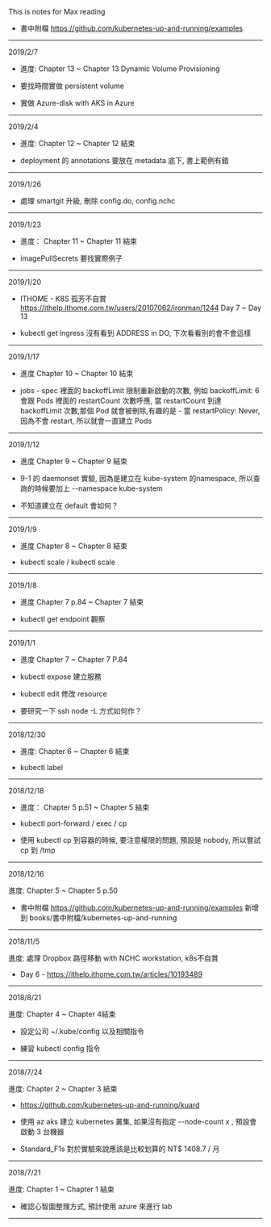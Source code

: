 This is notes for Max reading

* 書中附檔 https://github.com/kubernetes-up-and-running/examples

-------------------------------------

2019/2/7

* 進度: Chapter 13 ~ Chapter 13 Dynamic Volume Provisioning

* 要找時間實做 persistent volume

* 實做 Azure-disk with AKS in Azure

-------------------------------------

2019/2/4

* 進度: Chapter 12 ~ Chapter 12 結束

* deployment 的 annotations 要放在 metadata 底下, 書上範例有錯


-------------------------------------
2019/1/26

* 處理 smartgit 升級, 刪除 config.do, config.nchc


-------------------------------------

2019/1/23

* 進度： Chapter 11 ~ Chapter 11 結束

* imagePullSecrets 要找實際例子

-------------------------------------

2019/1/20

* ITHOME - K8S 孤芳不自賞 https://ithelp.ithome.com.tw/users/20107062/ironman/1244 Day 7 ~ Day 13

* kubectl get ingress 沒有看到 ADDRESS in DO, 下次看看別的會不會這樣

-------------------------------------

2019/1/17

* 進度 Chapter 10 ~ Chapter 10 結束

* jobs - spec 裡面的 backoffLimit 限制重新啟動的次數, 例如 backoffLimit: 6 會跟 Pods 裡面的 restartCount 次數呼應, 當 restartCount 到達 backoffLimit 次數,那個 Pod 就會被刪除,有趣的是 - 當 restartPolicy: Never, 因為不會 restart, 所以就會一直建立 Pods

-------------------------------------

2019/1/12

* 進度 Chapter 9 ~ Chapter 9 結束

* 9-1 的 daemonset 實驗, 因為是建立在 kube-system 的namespace, 所以查詢的時候要加上 --namespace kube-system

* 不知道建立在 default 會如何？

-------------------------------------
2019/1/9

* 進度 Chapter 8 ~ Chapter 8 結束

* kubectl scale / kubectl scale

-------------------------------------

2019/1/8

* 進度 Chapter 7 p.84 ~ Chapter 7 結束

* kubectl get endpoint 觀察

-------------------------------------

2019/1/1

* 進度 Chapter 7 ~ Chapter 7 P.84

* kubectl expose 建立服務

* kubectl edit 修改 resource 

* 要研究一下 ssh node -L 方式如何作？

-------------------------------------

2018/12/30

* 進度: Chapter 6 ~ Chapter 6 結束

* kubectl label 

-------------------------------------

2018/12/18

* 進度： Chapter 5 p.51 ~ Chapter 5 結束

* kubectl port-forward / exec / cp

* 使用 kubectl cp 到容器的時候, 要注意權限的問題, 預設是 nobody, 所以嘗試 cp 到 /tmp


-------------------------------------

2018/12/16

進度: Chapter 5 ~ Chapter 5 p.50

* 書中附檔 https://github.com/kubernetes-up-and-running/examples 新增到 books/書中附檔/kubernetes-up-and-running


-------------------------------------

2018/11/5

進度: 處理 Dropbox 路徑移動 with NCHC workstation, k8s不自賞

* Day 6 - https://ithelp.ithome.com.tw/articles/10193489


-------------------------------------

2018/8/21

進度: Chapter 4 ~ Chapter 4結束

* 設定公司 ~/.kube/config 以及相關指令

* 練習 kubectl config 指令


-------------------------------------

2018/7/24

進度: Chapter 2 ~ Chapter 3 結束

* https://github.com/kubernetes-up-and-running/kuard

* 使用 az aks 建立 kubernetes 叢集, 如果沒有指定 --node-count x , 預設會啟動 3 台機器

* Standard_F1s 對於實驗來說應該是比較划算的 NT$ 1408.7 / 月


-------------------------------------

2018/7/21

進度:  Chapter 1 ~ Chapter 1 結束

*  確認心智圖整理方式, 預計使用 azure 來進行 lab

-------------------------------------

